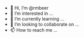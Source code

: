 - 👋 Hi, I’m @rmbeer
- 👀 I’m interested in ...
- 🌱 I’m currently learning ...
- 💞️ I’m looking to collaborate on ...
- 📫 How to reach me ...

<!---
rmbeer/rmbeer is a ✨ special ✨ repository because its `README.md` (this file) appears on your GitHub profile.
You can click the Preview link to take a look at your changes.
--->
